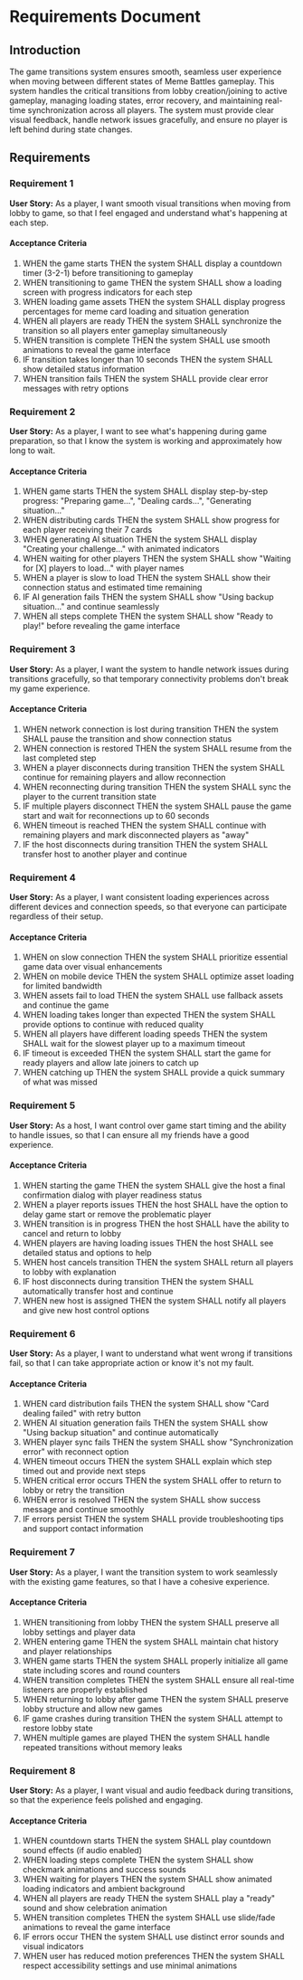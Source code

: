 # Requirements Document

## Introduction

The game transitions system ensures smooth, seamless user experience when moving between different states of Meme Battles gameplay. This system handles the critical transitions from lobby creation/joining to active gameplay, managing loading states, error recovery, and maintaining real-time synchronization across all players. The system must provide clear visual feedback, handle network issues gracefully, and ensure no player is left behind during state changes.

## Requirements

### Requirement 1

**User Story:** As a player, I want smooth visual transitions when moving from lobby to game, so that I feel engaged and understand what's happening at each step.

#### Acceptance Criteria

1. WHEN the game starts THEN the system SHALL display a countdown timer (3-2-1) before transitioning to gameplay
2. WHEN transitioning to game THEN the system SHALL show a loading screen with progress indicators for each step
3. WHEN loading game assets THEN the system SHALL display progress percentages for meme card loading and situation generation
4. WHEN all players are ready THEN the system SHALL synchronize the transition so all players enter gameplay simultaneously
5. WHEN transition is complete THEN the system SHALL use smooth animations to reveal the game interface
6. IF transition takes longer than 10 seconds THEN the system SHALL show detailed status information
7. WHEN transition fails THEN the system SHALL provide clear error messages with retry options

### Requirement 2

**User Story:** As a player, I want to see what's happening during game preparation, so that I know the system is working and approximately how long to wait.

#### Acceptance Criteria

1. WHEN game starts THEN the system SHALL display step-by-step progress: "Preparing game...", "Dealing cards...", "Generating situation..."
2. WHEN distributing cards THEN the system SHALL show progress for each player receiving their 7 cards
3. WHEN generating AI situation THEN the system SHALL display "Creating your challenge..." with animated indicators
4. WHEN waiting for other players THEN the system SHALL show "Waiting for [X] players to load..." with player names
5. WHEN a player is slow to load THEN the system SHALL show their connection status and estimated time remaining
6. IF AI generation fails THEN the system SHALL show "Using backup situation..." and continue seamlessly
7. WHEN all steps complete THEN the system SHALL show "Ready to play!" before revealing the game interface

### Requirement 3

**User Story:** As a player, I want the system to handle network issues during transitions gracefully, so that temporary connectivity problems don't break my game experience.

#### Acceptance Criteria

1. WHEN network connection is lost during transition THEN the system SHALL pause the transition and show connection status
2. WHEN connection is restored THEN the system SHALL resume from the last completed step
3. WHEN a player disconnects during transition THEN the system SHALL continue for remaining players and allow reconnection
4. WHEN reconnecting during transition THEN the system SHALL sync the player to the current transition state
5. IF multiple players disconnect THEN the system SHALL pause the game start and wait for reconnections up to 60 seconds
6. WHEN timeout is reached THEN the system SHALL continue with remaining players and mark disconnected players as "away"
7. IF the host disconnects during transition THEN the system SHALL transfer host to another player and continue

### Requirement 4

**User Story:** As a player, I want consistent loading experiences across different devices and connection speeds, so that everyone can participate regardless of their setup.

#### Acceptance Criteria

1. WHEN on slow connection THEN the system SHALL prioritize essential game data over visual enhancements
2. WHEN on mobile device THEN the system SHALL optimize asset loading for limited bandwidth
3. WHEN assets fail to load THEN the system SHALL use fallback assets and continue the game
4. WHEN loading takes longer than expected THEN the system SHALL provide options to continue with reduced quality
5. WHEN all players have different loading speeds THEN the system SHALL wait for the slowest player up to a maximum timeout
6. IF timeout is exceeded THEN the system SHALL start the game for ready players and allow late joiners to catch up
7. WHEN catching up THEN the system SHALL provide a quick summary of what was missed

### Requirement 5

**User Story:** As a host, I want control over game start timing and the ability to handle issues, so that I can ensure all my friends have a good experience.

#### Acceptance Criteria

1. WHEN starting the game THEN the system SHALL give the host a final confirmation dialog with player readiness status
2. WHEN a player reports issues THEN the host SHALL have the option to delay game start or remove the problematic player
3. WHEN transition is in progress THEN the host SHALL have the ability to cancel and return to lobby
4. WHEN players are having loading issues THEN the host SHALL see detailed status and options to help
5. WHEN host cancels transition THEN the system SHALL return all players to lobby with explanation
6. IF host disconnects during transition THEN the system SHALL automatically transfer host and continue
7. WHEN new host is assigned THEN the system SHALL notify all players and give new host control options

### Requirement 6

**User Story:** As a player, I want to understand what went wrong if transitions fail, so that I can take appropriate action or know it's not my fault.

#### Acceptance Criteria

1. WHEN card distribution fails THEN the system SHALL show "Card dealing failed" with retry button
2. WHEN AI situation generation fails THEN the system SHALL show "Using backup situation" and continue automatically
3. WHEN player sync fails THEN the system SHALL show "Synchronization error" with reconnect option
4. WHEN timeout occurs THEN the system SHALL explain which step timed out and provide next steps
5. WHEN critical error occurs THEN the system SHALL offer to return to lobby or retry the transition
6. WHEN error is resolved THEN the system SHALL show success message and continue smoothly
7. IF errors persist THEN the system SHALL provide troubleshooting tips and support contact information

### Requirement 7

**User Story:** As a player, I want the transition system to work seamlessly with the existing game features, so that I have a cohesive experience.

#### Acceptance Criteria

1. WHEN transitioning from lobby THEN the system SHALL preserve all lobby settings and player data
2. WHEN entering game THEN the system SHALL maintain chat history and player relationships
3. WHEN game starts THEN the system SHALL properly initialize all game state including scores and round counters
4. WHEN transition completes THEN the system SHALL ensure all real-time listeners are properly established
5. WHEN returning to lobby after game THEN the system SHALL preserve lobby structure and allow new games
6. IF game crashes during transition THEN the system SHALL attempt to restore lobby state
7. WHEN multiple games are played THEN the system SHALL handle repeated transitions without memory leaks

### Requirement 8

**User Story:** As a player, I want visual and audio feedback during transitions, so that the experience feels polished and engaging.

#### Acceptance Criteria

1. WHEN countdown starts THEN the system SHALL play countdown sound effects (if audio enabled)
2. WHEN loading steps complete THEN the system SHALL show checkmark animations and success sounds
3. WHEN waiting for players THEN the system SHALL show animated loading indicators and ambient background
4. WHEN all players are ready THEN the system SHALL play a "ready" sound and show celebration animation
5. WHEN transition completes THEN the system SHALL use slide/fade animations to reveal the game interface
6. IF errors occur THEN the system SHALL use distinct error sounds and visual indicators
7. WHEN user has reduced motion preferences THEN the system SHALL respect accessibility settings and use minimal animations

